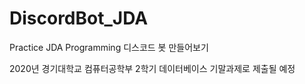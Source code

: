 # DiscordBot_JDA
 Practice JDA Programming
 디스코드 봇 만들어보기
 
 2020년 경기대학교 컴퓨터공학부 2학기 데이터베이스 기말과제로 제출될 예정
